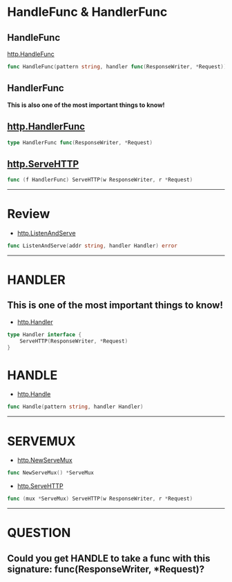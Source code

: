 # HandleFunc & HandlerFunc

## HandleFunc

[http.HandleFunc](https://godoc.org/net/http#HandleFunc)
``` Go
func HandleFunc(pattern string, handler func(ResponseWriter, *Request))
```

## HandlerFunc

**This is also one of the most important things to know!**

## [http.HandlerFunc](https://godoc.org/net/http#HandlerFunc)
``` Go
type HandlerFunc func(ResponseWriter, *Request)
```

## [http.ServeHTTP](https://godoc.org/net/http#HandlerFunc.ServeHTTP)
``` Go
func (f HandlerFunc) ServeHTTP(w ResponseWriter, r *Request)
```


***

# Review


- [http.ListenAndServe](https://godoc.org/net/http#ListenAndServe)
``` Go
func ListenAndServe(addr string, handler Handler) error
```

********************
# HANDLER

## This is one of the most important things to know!

- [http.Handler](https://godoc.org/net/http#Handler)
``` Go
type Handler interface {
    ServeHTTP(ResponseWriter, *Request)
}
```
# HANDLE

- [http.Handle](https://godoc.org/net/http#Handle)
``` Go
func Handle(pattern string, handler Handler)
```
********************
# SERVEMUX

- [http.NewServeMux](https://godoc.org/net/http#NewServeMux)
``` Go
func NewServeMux() *ServeMux
```

- [http.ServeHTTP](https://godoc.org/net/http#ServeMux.ServeHTTP)
``` Go
func (mux *ServeMux) ServeHTTP(w ResponseWriter, r *Request)
```


********************
# QUESTION

## Could you get HANDLE to take a func with this signature: func(ResponseWriter, *Request)?